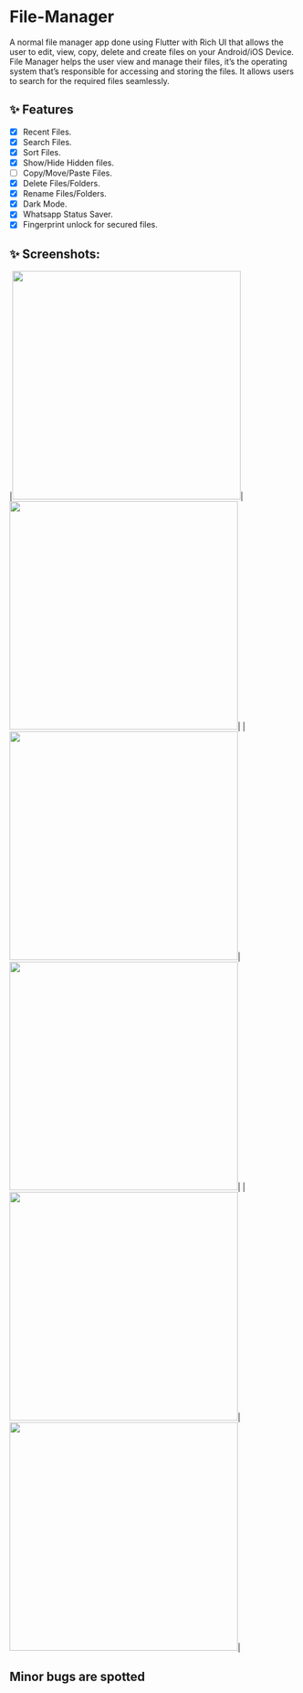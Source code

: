 # File-Manager

   A normal file manager app done using Flutter with Rich UI that allows the user to edit, view, copy, delete and create files on your Android/iOS Device.
   File Manager helps the user view and manage their files, it’s the operating system that’s responsible for accessing and storing the files.
   It allows users to search for the required files seamlessly.
## ✨ Features
- [x] Recent Files.
- [x] Search Files.
- [x] Sort Files.
- [x] Show/Hide Hidden files.
- [ ] Copy/Move/Paste Files.
- [x] Delete Files/Folders.
- [x] Rename Files/Folders.
- [x] Dark Mode.
- [x] Whatsapp Status Saver.
- [x] Fingerprint unlock for secured files.

## ✨ Screenshots:
   |<img src="screenshots/splash_light.jpg" width="400">|<img src="screenshots/Splash_dark.jpg" width="400">|
   |<img src="screenshots/home_light.jpg" width="400">|<img src="screenshots/home_dark.jpg" width="400">|
   |<img src="screenshots/settings_light.jpg" width="400">|<img src="screenshots/settings_dark.jpg" width="400">|






## Minor bugs are spotted
